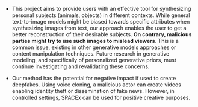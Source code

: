 * This project aims to provide users with an effective tool for synthesizing personal subjects (animals, objects) in different contexts. While general text-to-image models might be biased towards specific attributes when synthesizing images from text, our approach enables the user to get a better reconstruction of their desirable subjects. **On contrary, malicious parties might try to use such images to mislead viewers**. This is a common issue, existing in other generative models approaches or content manipulation techniques. Future research in generative modeling, and specifically of personalized generative priors, must continue investigating and revalidating these concerns.


* Our method has the potential for negative impact if used to create deepfakes. Using voice cloning, a malicious actor can create videos enabling identity theft or dissemination of fake news. However, in controlled settings, SPACEx can be used for positive creative purposes.